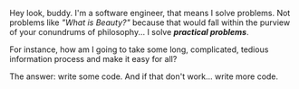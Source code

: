 Hey look, buddy. I'm a software engineer, that means I solve problems. Not problems like _"What is Beauty?"_ because that would fall within the purview of your conundrums of philosophy... I solve **_practical problems_**.

For instance, how am I going to take some long, complicated, tedious information process and make it easy for all?

The answer: write some code. And if that don't work... write more code.
